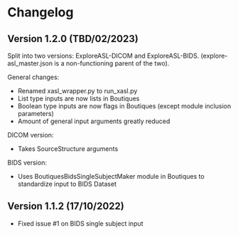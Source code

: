 # Changelog

## Version 1.2.0 (TBD/02/2023)

Split into two versions: ExploreASL-DICOM and ExploreASL-BIDS. (explore-asl_master.json is a non-functioning parent of the two).

General changes:
- Renamed xasl\_wrapper.py to run\_xasl.py
- List type inputs are now lists in Boutiques
- Boolean type inputs are now flags in Boutiques (except module inclusion parameters)
- Amount of general input arguments greatly reduced

DICOM version:
- Takes SourceStructure arguments

BIDS version:
- Uses BoutiquesBidsSingleSubjectMaker module in Boutiques to standardize input to BIDS Dataset



## Version 1.1.2 (17/10/2022)

- Fixed issue #1 on BIDS single subject input
